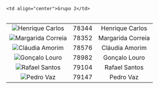 ﻿<table style="width:100%">

<tr>  

    <td align="center">Grupo 2</td>
    
</tr>

</table>





<table style="width:100%">
  
  <tr>
    <td align="center">
      <img
        src="https://avatars0.githubusercontent.com/u/9061189?v=3&s=400"
        href="https://github.com/HenriqueCarlos"
        alt="Henrique Carlos"
      >
    </td>
    <td align="center">78344</td>		
    <td align="center">Henrique Carlos</td>

  </tr>
  
 <tr>
    <td align="center">
      <img
        src="https://avatars2.githubusercontent.com/u/17150350?v=3&s=400"
        href="https://github.com/MargaridaCorreia"
        alt="Margarida Correia"
      >
    </td>
    <td align="center">78352</td>		
    <td align="center">Margarida Correia</td>

  </tr>
  
  <tr>
    <td align="center">
      <img
        src="https://avatars2.githubusercontent.com/u/17113476?v=3&s=400"
        href="https://github.com/claudiaamorim"
        alt="Cláudia Amorim"
      >
    </td>
    <td align="center">78576</td>		
    <td align="center">Cláudia Amorim</td>

  </tr>
  
  
  <tr>
    <td align="center">
      <img
        src="https://avatars0.githubusercontent.com/u/17100178?v=3&s=400"
        href="https://github.com/louro11"
        alt="Gonçalo Louro"
      >
    </td>
    <td align="center">78982</td>		
    <td align="center">Gonçalo Louro</td>

  </tr>
  
  
  <tr>
    <td align="center">
      <img
        src="https://avatars3.githubusercontent.com/u/11570957?v=3&u=d24ef00d999b39691f270ffbd842f2f1d397be20&s=140"
        href="https://github.com/rafa32"
        alt="Rafael Santos"
      >
    </td>
    <td align="center">79104</td>		
    <td align="center">Rafael Santos</td>

  </tr>
  
  <tr>
    <td align="center">
      <img
        src="https://avatars3.githubusercontent.com/u/9110329?v=3&s=400"
        href="https://github.com/Skreepton"
        alt="Pedro Vaz"
      >
    </td>
    <td align="center">79147</td>		
    <td align="center">Pedro Vaz</td>

  </tr>
  
</table>

